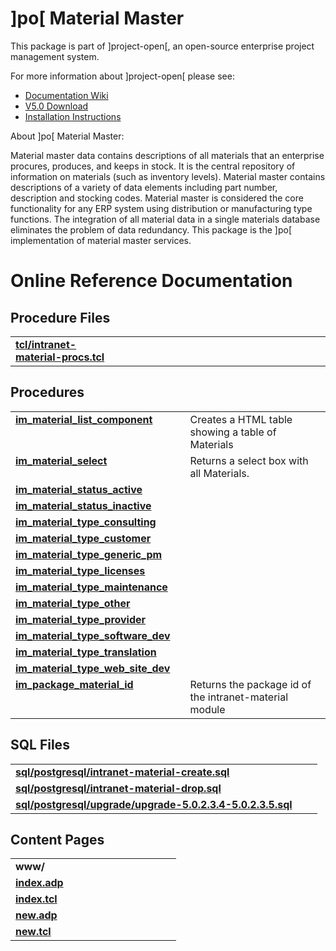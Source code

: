 # ]po[ Material Master
This package is part of ]project-open[, an open-source enterprise project management system.

For more information about ]project-open[ please see:
* [Documentation Wiki](http://www.project-open.com/en/)
* [V5.0 Download](https://sourceforge.net/projects/project-open/files/project-open/V5.0/)
* [Installation Instructions](http://www.project-open.com/en/list-installers)

About ]po[ Material Master:

<p><p>Material master data contains descriptions of all materials that an enterprise procures, produces, and keeps in stock. It is the central repository of information on materials (such as inventory levels). Material master contains descriptions of a variety of data elements including part number, description and stocking codes. Material master is considered the core functionality for any ERP system using distribution or manufacturing type functions. The integration of all material data in a single materials database eliminates the problem of data redundancy. This package is the ]po[ implementation of material master services. <p>

# Online Reference Documentation

## Procedure Files

<table cellpadding="0" cellspacing="0"><tr valign="top"><td style="width:35%"><b><a href="http://www.project-open.net/api-doc/procs-file-view?version_id=48259&amp;path=packages/intranet-material/tcl/intranet-material-procs.tcl">tcl/intranet-material-procs.tcl</a></b></td><td></td><td></td></tr></table>

## Procedures

<table cellpadding="0" cellspacing="0"><tr valign="top"><td style="width:35%"><b><a href="http://www.project-open.net/api-doc/proc-view?version_id=48259&amp;proc=im_material_list_component">im_material_list_component</a></b></td><td></td><td>Creates a HTML table showing a table of Materials </td></tr><tr valign="top"><td style="width:35%"><b><a href="http://www.project-open.net/api-doc/proc-view?version_id=48259&amp;proc=im_material_select">im_material_select</a></b></td><td></td><td>Returns a select box with all Materials. </td></tr><tr valign="top"><td style="width:35%"><b><a href="http://www.project-open.net/api-doc/proc-view?version_id=48259&amp;proc=im_material_status_active">im_material_status_active</a></b></td><td></td><td></td></tr><tr valign="top"><td style="width:35%"><b><a href="http://www.project-open.net/api-doc/proc-view?version_id=48259&amp;proc=im_material_status_inactive">im_material_status_inactive</a></b></td><td></td><td></td></tr><tr valign="top"><td style="width:35%"><b><a href="http://www.project-open.net/api-doc/proc-view?version_id=48259&amp;proc=im_material_type_consulting">im_material_type_consulting</a></b></td><td></td><td></td></tr><tr valign="top"><td style="width:35%"><b><a href="http://www.project-open.net/api-doc/proc-view?version_id=48259&amp;proc=im_material_type_customer">im_material_type_customer</a></b></td><td></td><td></td></tr><tr valign="top"><td style="width:35%"><b><a href="http://www.project-open.net/api-doc/proc-view?version_id=48259&amp;proc=im_material_type_generic_pm">im_material_type_generic_pm</a></b></td><td></td><td></td></tr><tr valign="top"><td style="width:35%"><b><a href="http://www.project-open.net/api-doc/proc-view?version_id=48259&amp;proc=im_material_type_licenses">im_material_type_licenses</a></b></td><td></td><td></td></tr><tr valign="top"><td style="width:35%"><b><a href="http://www.project-open.net/api-doc/proc-view?version_id=48259&amp;proc=im_material_type_maintenance">im_material_type_maintenance</a></b></td><td></td><td></td></tr><tr valign="top"><td style="width:35%"><b><a href="http://www.project-open.net/api-doc/proc-view?version_id=48259&amp;proc=im_material_type_other">im_material_type_other</a></b></td><td></td><td></td></tr><tr valign="top"><td style="width:35%"><b><a href="http://www.project-open.net/api-doc/proc-view?version_id=48259&amp;proc=im_material_type_provider">im_material_type_provider</a></b></td><td></td><td></td></tr><tr valign="top"><td style="width:35%"><b><a href="http://www.project-open.net/api-doc/proc-view?version_id=48259&amp;proc=im_material_type_software_dev">im_material_type_software_dev</a></b></td><td></td><td></td></tr><tr valign="top"><td style="width:35%"><b><a href="http://www.project-open.net/api-doc/proc-view?version_id=48259&amp;proc=im_material_type_translation">im_material_type_translation</a></b></td><td></td><td></td></tr><tr valign="top"><td style="width:35%"><b><a href="http://www.project-open.net/api-doc/proc-view?version_id=48259&amp;proc=im_material_type_web_site_dev">im_material_type_web_site_dev</a></b></td><td></td><td></td></tr><tr valign="top"><td style="width:35%"><b><a href="http://www.project-open.net/api-doc/proc-view?version_id=48259&amp;proc=im_package_material_id">im_package_material_id</a></b></td><td></td><td>Returns the package id of the intranet-material module </td></tr></table>

## SQL Files

<table cellpadding="0" cellspacing="0"><tr valign="top"><td><b><a href="http://www.project-open.net/api-doc/display-sql?package_key=intranet-material&amp;url=postgresql/intranet-material-create.sql&amp;version_id=48259">sql/postgresql/intranet-material-create.sql</a></b></td><td></td><td></td></tr><tr valign="top"><td><b><a href="http://www.project-open.net/api-doc/display-sql?package_key=intranet-material&amp;url=postgresql/intranet-material-drop.sql&amp;version_id=48259">sql/postgresql/intranet-material-drop.sql</a></b></td><td></td><td></td></tr><tr valign="top"><td><b><a href="http://www.project-open.net/api-doc/display-sql?package_key=intranet-material&amp;url=postgresql/upgrade/upgrade-5.0.2.3.4-5.0.2.3.5.sql&amp;version_id=48259">sql/postgresql/upgrade/upgrade-5.0.2.3.4-5.0.2.3.5.sql</a></b></td><td></td><td></td></tr></table>

## Content Pages

<table cellpadding="0" cellspacing="0"><tr valign="top"><td><b>www/</b></td></tr><tr valign="top"><td style="width:35%"><b><a href="http://www.project-open.net/api-doc/content-page-view?version_id=48259&amp;path=packages/intranet-material/www/index.adp">index.adp</a></b></td><td></td></tr><tr valign="top"><td style="width:35%"><b><a href="http://www.project-open.net/api-doc/content-page-view?version_id=48259&amp;path=packages/intranet-material/www/index.tcl">index.tcl</a></b></td><td></td></tr><tr valign="top"><td style="width:35%"><b><a href="http://www.project-open.net/api-doc/content-page-view?version_id=48259&amp;path=packages/intranet-material/www/new.adp">new.adp</a></b></td><td></td></tr><tr valign="top"><td style="width:35%"><b><a href="http://www.project-open.net/api-doc/content-page-view?version_id=48259&amp;path=packages/intranet-material/www/new.tcl">new.tcl</a></b></td><td></td></tr></table>

